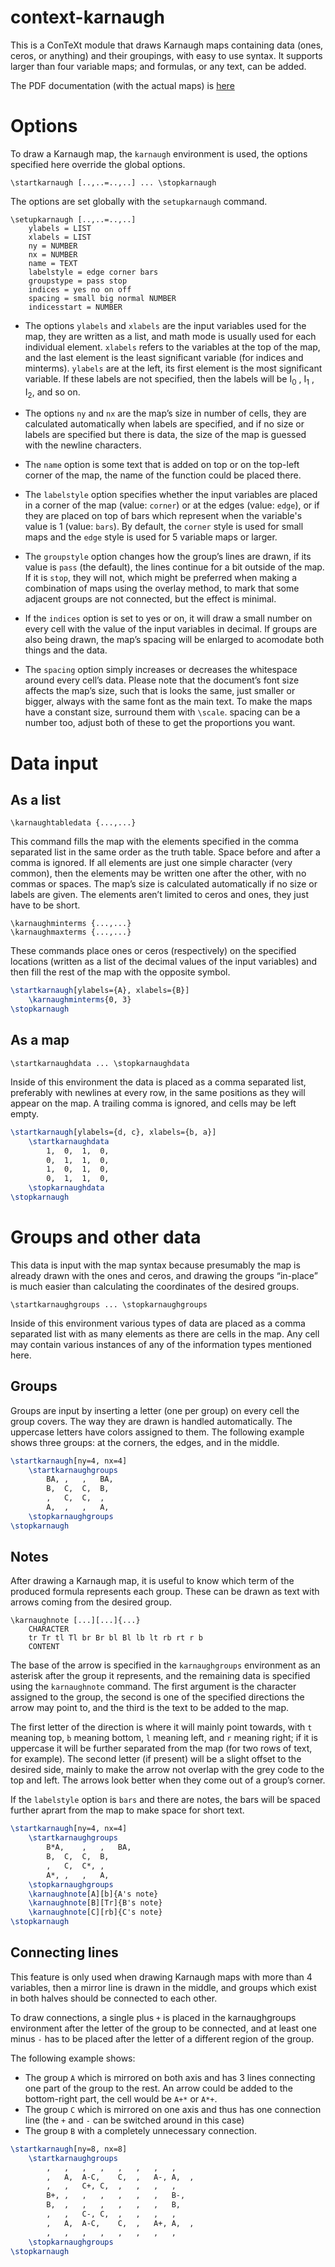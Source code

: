 # context-karnaugh

This is a ConTeXt module that draws Karnaugh maps containing data (ones, ceros, or anything) and their groupings, with easy to use syntax. It supports larger than four variable maps; and formulas, or any text, can be added.

The PDF documentation (with the actual maps) is [here](https://github.com/VicSanRoPe/context-karnaugh/blob/master/doc/context/third/karnaugh/karnaugh-docs.pdf)



Options
======

To draw a Karnaugh map, the `karnaugh` environment is used, the options specified here
override the global options.

```
\startkarnaugh [..,..=..,..] ... \stopkarnaugh
```

The options are set globally with the `setupkarnaugh` command.

```
\setupkarnaugh [..,..=..,..]
	ylabels = LIST
	xlabels = LIST
	ny = NUMBER
	nx = NUMBER
	name = TEXT
	labelstyle = edge corner bars
	groupstype = pass stop
	indices = yes no on off
	spacing = small big normal NUMBER
	indicesstart = NUMBER
```


* The options `ylabels` and `xlabels` are the input variables used for the map, they are written as a list, and math mode is usually used for each individual element. `xlabels` refers to the variables at the top of the map, and the last element is the least significant variable (for indices and minterms). `ylabels` are at the left, its first element is the most significant variable. If these labels are not specified, then the labels will be I<sub>0</sub> , I<sub>1</sub> , I<sub>2</sub>, and so on.

* The options `ny` and `nx` are the map’s size in number of cells, they are calculated automatically when labels are specified, and if no size or labels are specified but there is data, the size of the map is guessed with the newline characters.

* The `name` option is some text that is added on top or on the top-left corner of the map, the name of the function could be placed there.

* The `labelstyle` option specifies whether the input variables are placed in a corner of the map (value: `corner`) or at the edges (value: `edge`), or if they are placed on top of bars which represent when the variable's value is 1 (value: `bars`). By default, the `corner` style is used for small maps and the `edge` style is used for 5 variable maps or larger.

* The `groupstyle` option changes how the group’s lines are drawn, if its value is `pass` (the default), the lines continue for a bit outside of the map. If it is `stop`, they will not, which might be preferred when making a combination of maps using the overlay method, to mark that some adjacent groups are not connected, but the effect is minimal.

* If the `indices` option is set to yes or on, it will draw a small number on every cell with the value of the input variables in decimal. If groups are also being drawn, the map’s spacing will be enlarged to acomodate both things and the data.

* The `spacing` option simply increases or decreases the whitespace around every cell’s data.
Please note that the document’s font size affects the map’s size, such that is looks the same, just smaller or bigger, always with the same font as the main text. To make the maps have a constant size, surround them with `\scale`. spacing can be a number too, adjust both of these to get the proportions you want.




Data input
=======
As a list
-------

```
\karnaughtabledata {...,...}
```

This command fills the map with the elements specified in the comma separated list in the same order as the truth table. Space before and after a comma is ignored. If all elements are just one simple character (very common), then the elements may be written one after the other, with no commas or spaces. The map’s size is calculated automatically if no size or labels are given. The elements aren’t limited to ceros and ones, they just have to be short.


```
\karnaughminterms {...,...}
\karnaughmaxterms {...,...}
```

These commands place ones or ceros (respectively) on the specified locations (written as a list of the decimal values of the input variables) and then fill the rest of the map with the opposite symbol.

```tex
\startkarnaugh[ylabels={A}, xlabels={B}]
	\karnaughminterms{0, 3}
\stopkarnaugh
```


As a map
-------

```
\startkarnaughdata ... \stopkarnaughdata
```

Inside of this environment the data is placed as a comma separated list, preferably with newlines at every row, in the same positions as they will appear on the map. A trailing comma is ignored, and cells may be left empty.

```tex
\startkarnaugh[ylabels={d, c}, xlabels={b, a}]
	\startkarnaughdata
		1,	0,	1,	0,
		0,	1,	1,	0,
		1,	0,	1,	0,
		0,	1,	1,	0,
	\stopkarnaughdata
\stopkarnaugh
```



Groups and other data
========

This data is input with the map syntax because presumably the map is already drawn with the ones and ceros, and drawing the groups “in-place” is much easier than calculating the coordinates of the desired groups.

```
\startkarnaughgroups ... \stopkarnaughgroups
```

Inside of this environment various types of data are placed as a comma separated list with as many elements as there are cells in the map. Any cell may contain various instances of any of the information types mentioned here.



Groups
-------
Groups are input by inserting a letter (one per group) on every cell the group covers. The way they are drawn is handled automatically. The uppercase letters have colors assigned to them. The following example shows three groups: at the corners, the edges, and in the middle.

```tex
\startkarnaugh[ny=4, nx=4]
	\startkarnaughgroups
		BA,	,	,	BA,
		B,	C,	C,	B,
		,	C,	C,	,
		A,	,	,	A,
	\stopkarnaughgroups
\stopkarnaugh
```



Notes
-------
After drawing a Karnaugh map, it is useful to know which term of the produced formula represents each group. These can be drawn as text with arrows coming from the desired group.

```
\karnaughnote [...][...]{...}
	CHARACTER
	tr Tr tl Tl br Br bl Bl lb lt rb rt r b
	CONTENT
```

The base of the arrow is specified in the `karnaughgroups` environment as an asterisk after the group it represents, and the remaining data is specified using the `karnaughnote` command.
The first argument is the character assigned to the group, the second is one of the specified directions the arrow may point to, and the third is the text to be added to the map.

The first letter of the direction is where it will mainly point towards, with `t` meaning top, `b` meaning bottom, `l` meaning left, and `r` meaning right; if it is uppercase it will be further separated from the map (for two rows of text, for example). The second letter (if present) will be a slight offset to the desired side, mainly to make the arrow not overlap with the grey code to the top and left. The arrows look better when they come out of a group’s corner.

If the `labelstyle` option is `bars` and there are notes, the bars will be spaced further aprart from the map to make space for short text.

```tex
\startkarnaugh[ny=4, nx=4]
	\startkarnaughgroups
		B*A,	,	,	BA,
		B,	C,	C,	B,
		,	C,	C*,	,
		A*,	,	,	A,
	\stopkarnaughgroups
	\karnaughnote[A][b]{A's note}
	\karnaughnote[B][Tr]{B's note}
	\karnaughnote[C][rb]{C's note}
\stopkarnaugh
```


Connecting lines
-------
This feature is only used when drawing Karnaugh maps with more than 4 variables, then a mirror line is drawn in the middle, and groups which exist in both halves should be connected to each other.

To draw connections, a single plus `+` is placed in the karnaughgroups environment after the letter of the group to be connected, and at least one minus `-` has to be placed after the letter of a different region of the group.

The following example shows:
* The group `A` which is mirrored on both axis and has 3 lines connecting one part of the group to the rest. An arrow could be added to the bottom-right part, the cell would be `A+*` or `A*+`.
* The group `C` which is mirrored on one axis and thus has one connection line (the `+` and `-` can be switched around in this case)
* The group `B` with a completely unnecessary connection.

```tex
\startkarnaugh[ny=8, nx=8]
	\startkarnaughgroups
		,	,	,	,	,	,	,	,
		,	A,	A-C,	C,	,	A-,	A,	,
		,	,	C+,	C,	,	,	,	,
		B+,	,	,	,	,	,	,	B-,
		B,	,	,	,	,	,	,	B,
		,	,	C-,	C,	,	,	,	,
		,	A,	A-C,	C,	,	A+,	A,	,
		,	,	,	,	,	,	,	,
	\stopkarnaughgroups
\stopkarnaugh
```
